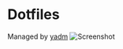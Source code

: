 # Dotfiles
Managed by [yadm](https://github.com/TheLocehiliosan/yadm)
![Screenshot](https://i.imgur.com/RHPIkEo.png)
